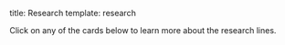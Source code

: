 title: Research
template: research

Click on any of the cards below to learn more about the research lines.